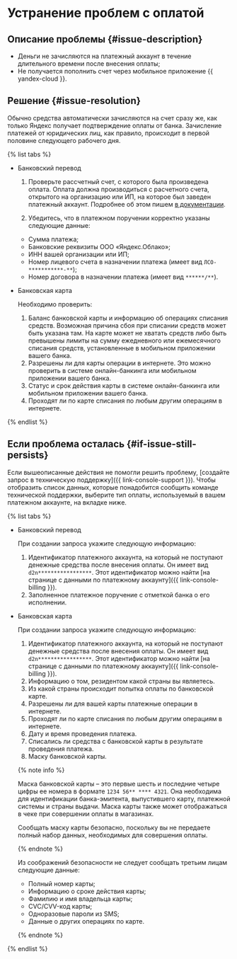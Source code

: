# Устранение проблем с оплатой


## Описание проблемы {#issue-description}

* Деньги не зачисляются на платежный аккаунт в течение длительного времени после внесения оплаты;
* Не получается пополнить счет через мобильное приложение {{ yandex-cloud }}.

## Решение {#issue-resolution}

Обычно средства автоматически зачисляются на счет сразу же, как только Яндекс получает подтверждение оплаты от банка. Зачисление платежей от юридических лиц, как правило, происходит в первой половине следующего рабочего дня.

{% list tabs %}

- Банковский перевод

    1. Проверьте рассчетный счет, с которого была произведена оплата. Оплата должна производиться с расчетного счета, открытого на организацию или ИП, на которое был заведен платежный аккаунт. Подробнее об этом пишем [в документации](../../../billing/operations/pay-the-bill.md#organizaciyam-i-ip).

    1. Убедитесь, что в платежном поручении корректно указаны следующие данные:

    * Сумма платежа;
    * Банковские реквизиты ООО «Яндекс.Облако»;
    * ИНН вашей организации или ИП;
    * Номер лицевого счета в назначении платежа (имеет вид `ЛСО-***********-**`);
    * Номер договора в назначении платежа (имеет вид `******/**`).

- Банковская карта
    
    Необходимо проверить:

    1. Баланс банковской карты и информацию об операциях списания средств. Возможная причина сбоя при списании средств может быть указана там. На карте может не хватать средств либо быть превышены лимиты на сумму ежедневного или ежемесячного списания средств, установленные в мобильном приложении вашего банка.
    1. Разрешены ли для карты операции в интернете. Это можно проверить в системе онлайн-банкинга или мобильном приложении вашего банка.
    1. Статус и срок действия карты в системе онлайн-банкинга или мобильном приложении вашего банка.
    1. Проходят ли по карте списания по любым другим операциям в интернете.

{% endlist %}

## Если проблема осталась {#if-issue-still-persists}

Если вышеописанные действия не помогли решить проблему, [создайте запрос в техническую поддержку]({{ link-console-support }}).
Чтобы отобразить список данных, которые понадобится сообщить команде технической поддержки, выберите тип оплаты, используемый в вашем платежном аккаунте, на вкладке ниже.

{% list tabs %}

- Банковский перевод

    При создании запроса укажите следующую информацию:

    1. Идентификатор платежного аккаунта, на который не поступают денежные средства после внесения оплаты. Он имеет вид `d2n*****************`. Этот идентификатор можно найти [на странице с данными по платежному аккаунту]({{ link-console-billing }}).
    1. Заполненное платежное поручение с отметкой банка о его исполнении.

- Банковская карта

    При создании запроса укажите следующую информацию:

    1. Идентификатор платежного аккаунта, на который не поступают денежные средства после внесения оплаты. Он имеет вид `d2n*****************`. Этот идентификатор можно найти [на странице с данными по платежному аккаунту]({{ link-console-billing }}).
    1. Информацию о том, резидентом какой страны вы являетесь.
    1. Из какой страны происходит попытка оплаты по банковской карте.
    1. Разрешены ли для вашей карты платежные операции в интернете.
    1. Проходят ли по карте списания по любым другим операциям в интернете.
    1. Дату и время проведения платежа.
    1. Списались ли средства с банковской карты в результате проведения платежа.
    1. Маску банковской карты.

    {% note info %}

    Маска банковской карты – это первые шесть и последние четыре цифры ее номера в формате `1234 56** **** 4321`. Она необходима для идентификации банка-эмитента, выпустившего карту, платежной системы и страны выдачи. Маска карты также может отображаться в чеке при совершении оплаты в магазинах.

    Сообщать маску карты безопасно, поскольку вы не передаете полный набор данных, необходимых для совершения оплаты.

    {% endnote %}

    Из соображений безопасности не следует сообщать третьим лицам следующие данные:


    * Полный номер карты;
    * Информацию о сроке действия карты;
    * Фамилию и имя владельца карты;
    * CVC/CVV-код карты;
    * Одноразовые пароли из SMS;
    * Данные о других операциях по карте.


    {% endnote %}

{% endlist %}
